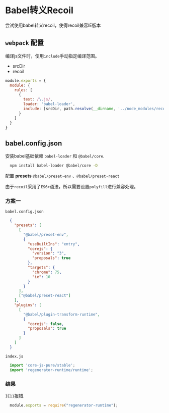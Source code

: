 # Babel转义Recoil
尝试使用babel转义recoil，使得recoil兼容IE版本

## `webpack` 配置
编译js文件时，使用`include`手动指定编译范围。
- srcDir
- recoil
```javascript
module.exports = {
  module: {
    rules: [
      {
        test: /\.js/,
        loader: 'babel-loader',
        include: [srcDir, path.resolve(__dirname, '../node_modules/recoil')]
      }
    ]
  }
}
```

## babel.config.json

安装babel基础依赖 `babel-loader` 和 `@babel/core`.
```bash
  npm install babel-loader @babel/core -D
```

配置 **presets** `@babel/preset-env` 、`@babel/preset-react` 

由于`recoil`采用了`ES6+`语法，所以需要设置`polyfill`进行兼容处理。

### 方案一

`babel.config.json` 

```json
  {
    "presets": [
      [
        "@babel/preset-env", 
        {
          "useBuiltIns": "entry",
          "corejs": {
            "version": "3",
            "proposals": true
          },
          "targets": {
            "chrome": 75,
            "ie": 10
          }
        }
      ],
      ["@babel/preset-react"]
    ],
    "plugins": [
      [
        "@babel/plugin-transform-runtime", 
        {
          "corejs": false,
          "proposals": true
        }
      ]
    ]
  }
```
`index.js` 

```javascript
  import 'core-js-pure/stable';
  import 'regenerator-runtime/runtime';
```

### 结果
`IE11`报错. 
```js
  module.exports = require("regenerator-runtime");
```

